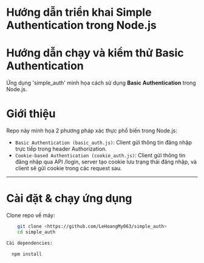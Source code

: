 # Hướng dẫn triển khai Simple Authentication trong Node.js

# Hướng dẫn chạy và kiểm thử Basic Authentication
Ứng dụng 'simple_auth' minh họa cách sử dụng **Basic Authentication** trong Node.js.

# Giới thiệu

Repo này minh họa 2 phương pháp xác thực phổ biến trong Node.js:

- `Basic Authentication (basic_auth.js)`: Client gửi thông tin đăng nhập trực tiếp trong header Authorization.
- `Cookie-based Authentication (cookie_auth.js)`: Client gửi thông tin đăng nhập qua API /login, server tạo cookie lưu trạng thái đăng nhập, và client sẽ gửi cookie trong các request sau.
---
# Cài đặt & chạy ứng dụng

Clone repo về máy:
```bash 
    git clone <https://github.com/LeHoangMy063/simple_auth>
    cd simple_auth

Cài dependencies:

  npm install
